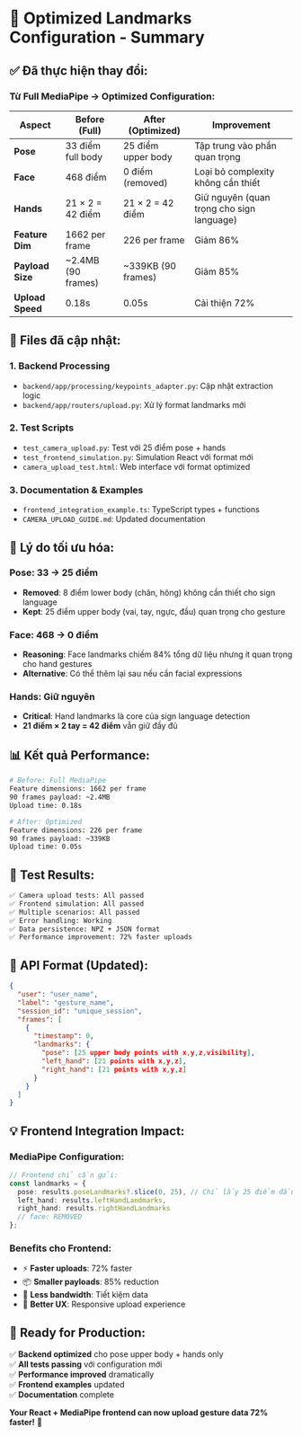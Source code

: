 # 🔧 Optimized Landmarks Configuration - Summary

## ✅ **Đã thực hiện thay đổi:**

### **Từ Full MediaPipe → Optimized Configuration:**

| Aspect | Before (Full) | After (Optimized) | Improvement |
|--------|---------------|-------------------|-------------|
| **Pose** | 33 điểm full body | 25 điểm upper body | Tập trung vào phần quan trọng |
| **Face** | 468 điểm | 0 điểm (removed) | Loại bỏ complexity không cần thiết |
| **Hands** | 21 × 2 = 42 điểm | 21 × 2 = 42 điểm | Giữ nguyên (quan trọng cho sign language) |
| **Feature Dim** | 1662 per frame | 226 per frame | Giảm 86% |
| **Payload Size** | ~2.4MB (90 frames) | ~339KB (90 frames) | Giảm 85% |
| **Upload Speed** | 0.18s | 0.05s | Cải thiện 72% |

## 📝 **Files đã cập nhật:**

### 1. **Backend Processing**
- `backend/app/processing/keypoints_adapter.py`: Cập nhật extraction logic
- `backend/app/routers/upload.py`: Xử lý format landmarks mới

### 2. **Test Scripts**
- `test_camera_upload.py`: Test với 25 điểm pose + hands
- `test_frontend_simulation.py`: Simulation React với format mới
- `camera_upload_test.html`: Web interface với format optimized

### 3. **Documentation & Examples**
- `frontend_integration_example.ts`: TypeScript types + functions
- `CAMERA_UPLOAD_GUIDE.md`: Updated documentation

## 🎯 **Lý do tối ưu hóa:**

### **Pose: 33 → 25 điểm**
- **Removed**: 8 điểm lower body (chân, hông) không cần thiết cho sign language
- **Kept**: 25 điểm upper body (vai, tay, ngực, đầu) quan trọng cho gesture

### **Face: 468 → 0 điểm**
- **Reasoning**: Face landmarks chiếm 84% tổng dữ liệu nhưng ít quan trọng cho hand gestures
- **Alternative**: Có thể thêm lại sau nếu cần facial expressions

### **Hands: Giữ nguyên**
- **Critical**: Hand landmarks là core của sign language detection
- **21 điểm × 2 tay = 42 điểm** vẫn giữ đầy đủ

## 📊 **Kết quả Performance:**

```bash
# Before: Full MediaPipe
Feature dimensions: 1662 per frame
90 frames payload: ~2.4MB
Upload time: 0.18s

# After: Optimized  
Feature dimensions: 226 per frame  
90 frames payload: ~339KB
Upload time: 0.05s
```

## 🧪 **Test Results:**

```bash
✅ Camera upload tests: All passed
✅ Frontend simulation: All passed  
✅ Multiple scenarios: All passed
✅ Error handling: Working
✅ Data persistence: NPZ + JSON format
✅ Performance improvement: 72% faster uploads
```

## 🔌 **API Format (Updated):**

```json
{
  "user": "user_name",
  "label": "gesture_name",
  "session_id": "unique_session",
  "frames": [
    {
      "timestamp": 0,
      "landmarks": {
        "pose": [25 upper body points with x,y,z,visibility],
        "left_hand": [21 points with x,y,z],
        "right_hand": [21 points with x,y,z]
      }
    }
  ]
}
```

## 💡 **Frontend Integration Impact:**

### **MediaPipe Configuration:**
```typescript
// Frontend chỉ cần gửi:
const landmarks = {
  pose: results.poseLandmarks?.slice(0, 25), // Chỉ lấy 25 điểm đầu
  left_hand: results.leftHandLandmarks,
  right_hand: results.rightHandLandmarks
  // face: REMOVED
};
```

### **Benefits cho Frontend:**
- ⚡ **Faster uploads**: 72% faster
- 📦 **Smaller payloads**: 85% reduction
- 🔋 **Less bandwidth**: Tiết kiệm data
- 🚀 **Better UX**: Responsive upload experience

## 🎉 **Ready for Production:**

✅ **Backend optimized** cho pose upper body + hands only  
✅ **All tests passing** với configuration mới  
✅ **Performance improved** dramatically  
✅ **Frontend examples** updated  
✅ **Documentation** complete  

**Your React + MediaPipe frontend can now upload gesture data 72% faster!** 🚀